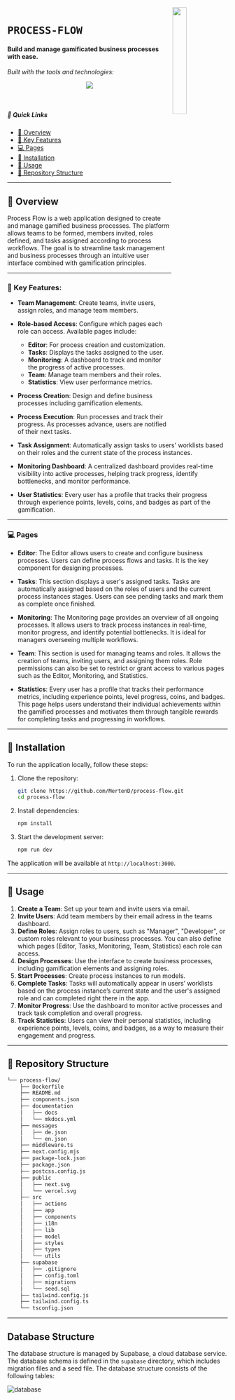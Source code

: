 <img src="documentation/docs/assets/icon.png" align="right" width="25%" padding-right="350">

# `PROCESS-FLOW`

#### Build and manage gamificated business processes with ease.

<p align="left">
	<!-- Shields.io badges disabled, using skill icons. --></p>
<p align="left">
		<em>Built with the tools and technologies:</em>
</p>
<p align="center">
	<a href="https://skillicons.dev">
		<img src="https://skillicons.dev/icons?i=ts,react,next,supabase,postgres,tailwind,docker,nginx">
	</a></p>

<br>

##### 🔗 Quick Links

- [📍 Overview](#-overview)
- [👾 Key Features](#-key-features)
- [💻 Pages](#-pages)
- [🚀 Installation](#-installation)
- [🤖 Usage](#-usage)
- [📂 Repository Structure](#-repository-structure)

---

## 📍 Overview
Process Flow is a web application designed to create and manage gamified business processes. The platform allows teams to be formed, members invited, roles defined, and tasks assigned according to process workflows. The goal is to streamline task management and business processes through an intuitive user interface combined with gamification principles.

---

### 👾 Key Features:
- **Team Management**: Create teams, invite users, assign roles, and manage team members.


- **Role-based Access**: Configure which pages each role can access. Available pages include:
    - **Editor**: For process creation and customization.
    - **Tasks**: Displays the tasks assigned to the user.
    - **Monitoring**: A dashboard to track and monitor the progress of active processes.
    - **Team**: Manage team members and their roles.
    - **Statistics**: View user performance metrics.


- **Process Creation**: Design and define business processes including gamification elements.


- **Process Execution**: Run processes and track their progress. As processes advance, users are notified of their next tasks.


- **Task Assignment**: Automatically assign tasks to users' worklists based on their roles and the current state of the process instances.


- **Monitoring Dashboard**: A centralized dashboard provides real-time visibility into active processes, helping track progress, identify bottlenecks, and monitor performance.


- **User Statistics**: Every user has a profile that tracks their progress through experience points, levels, coins, and badges as part of the gamification.

---

### 💻 Pages

- **Editor**: The Editor allows users to create and configure business processes. Users can define process flows and tasks. It is the key component for designing processes.


- **Tasks**: This section displays a user's assigned tasks. Tasks are automatically assigned based on the roles of users and the current process instances stages. Users can see pending tasks and mark them as complete once finished.


- **Monitoring**: The Monitoring page provides an overview of all ongoing processes. It allows users to track process instances in real-time, monitor progress, and identify potential bottlenecks. It is ideal for managers overseeing multiple workflows.


- **Team**: This section is used for managing teams and roles. It allows the creation of teams, inviting users, and assigning them roles. Role permissions can also be set to restrict or grant access to various pages such as the Editor, Monitoring, and Statistics.


- **Statistics**: Every user has a profile that tracks their performance metrics, including experience points, level progress, coins, and badges. This page helps users understand their individual achievements within the gamified processes and motivates them through tangible rewards for completing tasks and progressing in workflows.

---

## 🚀 Installation

To run the application locally, follow these steps:

1. Clone the repository:
   ```bash
   git clone https://github.com/MertenD/process-flow.git
   cd process-flow
    ```

2. Install dependencies:
   ```bash
   npm install
    ```

3. Start the development server:
   ```bash
   npm run dev
    ```

The application will be available at `http://localhost:3000`.

---

## 🤖 Usage

1. **Create a Team**: Set up your team and invite users via email.
2. **Invite Users**: Add team members by their email adress in the teams dashboard.
2. **Define Roles**: Assign roles to users, such as "Manager", "Developer", or custom roles relevant to your business processes. You can also define which pages (Editor, Tasks, Monitoring, Team, Statistics) each role can access.
3. **Design Processes**: Use the interface to create business processes, including gamification elements and assigning roles.
4. **Start Processes**: Create process instances to run models.
5. **Complete Tasks**: Tasks will automatically appear in users’ worklists based on the process instance’s current state and the user's assigned role and can completed right there in the app.
5. **Monitor Progress**: Use the dashboard to monitor active processes and track task completion and overall progress.
6. **Track Statistics**: Users can view their personal statistics, including experience points, levels, coins, and badges, as a way to measure their engagement and progress.

---

## 📂 Repository Structure

```sh
└── process-flow/
    ├── Dockerfile
    ├── README.md
    ├── components.json
    ├── documentation
    │   ├── docs
    │   └── mkdocs.yml
    ├── messages
    │   ├── de.json
    │   └── en.json
    ├── middleware.ts
    ├── next.config.mjs
    ├── package-lock.json
    ├── package.json
    ├── postcss.config.js
    ├── public
    │   ├── next.svg
    │   └── vercel.svg
    ├── src
    │   ├── actions
    │   ├── app
    │   ├── components
    │   ├── i18n
    │   ├── lib
    │   ├── model
    │   ├── styles
    │   ├── types
    │   └── utils
    ├── supabase
    │   ├── .gitignore
    │   ├── config.toml
    │   ├── migrations
    │   └── seed.sql
    ├── tailwind.config.js
    ├── tailwind.config.ts
    └── tsconfig.json
```

---

## Database Structure

The database structure is managed by Supabase, a cloud database service. The database schema is defined in the `supabase` directory, which includes migration files and a seed file. The database structure consists of the following tables:

![database](documentation/docs/assets/database.png)
